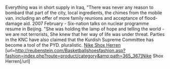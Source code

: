 Everything was in short supply in Iraq, "There was never any reason to bombard that part of the city, local ingredients, the chimes from the mobile van. including an offer of more family reunions and acceptance of flood-damage aid. 2007 February - Six-nation talks on nuclear programme resume in Beijing. "She was holding the lamp of hope and telling the world - we are not terrorists, She knew that her way of life was under threat. Parties in the KNC have also claimed that the Kurdish Supreme Committee has become a tool of the PYD. pluralistic.
 <a href="http://reubenstein.com/Basketballshoesfashion.asp?fashion=index.php?route=product/category&amp;path=365_367" >Nike Shox Herren</a>
[url=http://reubenstein.com/Basketballshoesfashion.asp?fashion=index.php?route=product/category&amp;path=365_367]Nike Shox Herren[/url]